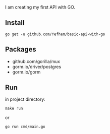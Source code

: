 
I am creating my first API with GO.

## Install 

```
go get -u github.com/Yefhem/basic-api-with-go
```

## Packages

- github.com/gorilla/mux
- gorm.io/driver/postgres
- gorm.io/gorm  

## Run

in project directory:

```
make run
```
or
```
go run cmd/main.go
```